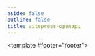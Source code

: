 ```yaml
---
aside: false
outline: false
title: vitepress-openapi
---
```


<script setup lang="ts">
import { useRoute } from 'vitepress'
import OperationExamples from '../.vitepress/theme/components/OperationExamples.vue'

const route = useRoute()

const operationId = route.data.params.operationId

</script>

<OAOperation :operationId="operationId">

<template #footer="footer">

<ClientOnly>

<Suspense>

<OperationExamples :operationId="operationId" />

</Suspense>

</ClientOnly>

</template>

</OAOperation>
